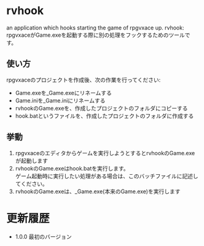 rvhook
======
an application which hooks starting the game of rpgvxace up.
rvhook: rpgvxaceがGame.exeを起動する際に別の処理をフックするためのツールです。

## 使い方
rpgvxaceのプロジェクトを作成後、次の作業を行ってください:
* Game.exeを_Game.exeにリネームする
* Game.iniを_Game.iniにリネームする
* rvhookのGame.exeを、作成したプロジェクトのフォルダにコピーする
* hook.batというファイルを、作成したプロジェクトのフォルダに作成する

## 挙動
1. rpgvxaceのエディタからゲームを実行しようとするとrvhookのGame.exeが起動します
2. rvhookのGame.exeはhook.batを実行します。  
ゲーム起動時に実行したい処理がある場合は、このバッチファイルに記述してください。
3. rvhookのGame.exeは、_Game.exe(本来のGame.exe)を実行します

# 更新履歴
* 1.0.0	最初のバージョン

